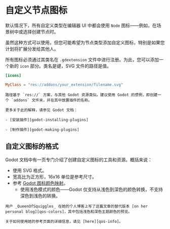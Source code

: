<!--
  ~ Copyright (c) godot-rust; Bromeon and contributors.
  ~ This Source Code Form is subject to the terms of the Mozilla Public
  ~ License, v. 2.0. If a copy of the MPL was not distributed with this
  ~ file, You can obtain one at https://mozilla.org/MPL/2.0/.
-->

# 自定义节点图标

默认情况下，所有自定义类型在编辑器 UI 中都会使用 `Node` 图标——例如，在场景树中或选择创建节点时。

虽然这种方式可以使用，但您可能希望为节点类型添加自定义图标，特别是如果您计划将扩展分发给其他人。

所有图标必须通过其类名在 `.gdextension` 文件中进行注册。为此，您可以添加一个新的 `icon` 部分。类名是键，SVG 文件的路径是值。


```toml
[icons]

MyClass = "res://addons/your_extension/filename.svg"
```

```admonish note title="图标路径"
路径基于 `res://` 方案，与其他 Godot 资源类似。建议使用 Godot 的惯例，即创建一个 `addons` 文件夹，并在其中放置插件的名称。

更多关于此的解释，请参见 Godot 文档：

- [安装插件][godot-installing-plugins]

- [制作插件][godot-making-plugins]

```

[godot-installing-plugins]: https://docs.godotengine.org/en/stable/tutorials/plugins/editor/installing_plugins.html#finding-plugins
[godot-making-plugins]: https://docs.godotengine.org/en/stable/tutorials/plugins/editor/making_plugins.html


## 自定义图标的格式


Godot 文档中有一页专门介绍了创建自定义图标的工具和资源。概括来说：

- 使用 SVG 格式。
- 宽高比为正方形，16x16 单位是参考尺寸。
- 参考 [Godot 图标颜色映射][gh-godot-colors]。
  - 使用浅色模式的颜色——Godot 仅支持从浅色到深色的颜色转换，不支持深色到浅色的转换。


```admonish help "第三方文章"
用户 _QueenOfSquiggles_ 在她的个人博客上写了这篇文章的替代版本 [on her personal blog][qos-colors]，其中包括浅色和深色主题颜色的预览。

关于如何使用她的参考页面的详细信息，请见 [here][qos-info]。

```

[godot-icons]: https://docs.godotengine.org/en/stable/contributing/development/editor/creating_icons.html
[gh-godot-colors]: https://github.com/godotengine/godot/blob/master/editor/themes/editor_color_map.cpp
[qos-colors]: https://queenofsquiggles.github.io/tech/godot-icon-colours/
[qos-info]: https://queenofsquiggles.github.io/tech/godot-icon-colours/#how-to-use-this
